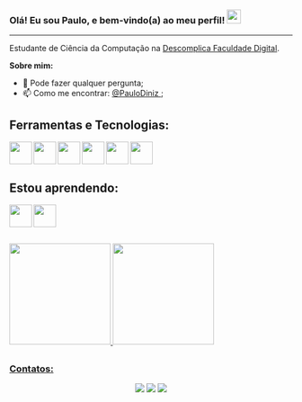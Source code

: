 
### Olá! Eu sou Paulo, e bem-vindo(a) ao meu perfil! <img src="https://media.giphy.com/media/hvRJCLFzcasrR4ia7z/giphy.gif" width="25px">
<hr>

Estudante de Ciência da Computação na [Descomplica Faculdade Digital](https://descomplica.com.br/faculdade/tecnologia/ciencia-da-computacao/)</a>.

**Sobre mim:**
- 💬 Pode fazer qualquer pergunta;
- 📫 Como me encontrar: <a target="_blank" href="https://www.linkedin.com/in/carol-diniz/">@PauloDiniz </a>;

<!--
**carolinadiniz/carolinadiniz** is a ✨ _special_ ✨ repository because its `README.md` (this file) appears on your GitHub profile.
Here are some ideas to get you started:
- 🔭 I’m currently working on ...
- 👯 I’m looking to collaborate on ...
- 🤔 I’m looking for help with ...
- ⚡ Fun fact: ...
-->

##
## Ferramentas e Tecnologias:

<img loading="lazy" align="left" src="https://cdn.jsdelivr.net/gh/devicons/devicon@latest/icons/discordjs/discordjs-original.svg" width="40px" height="40px"/>

<img  loading="lazy" align="left" src="https://cdn.jsdelivr.net/gh/devicons/devicon@latest/icons/javascript/javascript-original.svg" width="40px" height="40px" />

<img  loading="lazy" align="left" src="https://cdn.jsdelivr.net/gh/devicons/devicon@latest/icons/typescript/typescript-original.svg" width="40px" height="40px"/>

<img  loading="lazy" align="left" src="https://cdn.jsdelivr.net/gh/devicons/devicon@latest/icons/html5/html5-original.svg" width="40px" height="40px"/>

<img  loading="lazy" align="left"  src="https://cdn.jsdelivr.net/gh/devicons/devicon@latest/icons/css3/css3-original.svg" width="40px" height="40px"/>

<img  loading="lazy"  src="https://cdn.jsdelivr.net/gh/devicons/devicon@latest/icons/photoshop/photoshop-original.svg" width="40px" height="40px"/>

## Estou aprendendo:

<img loading="lazy" align="left" src="https://cdn.jsdelivr.net/gh/devicons/devicon@latest/icons/angular/angular-original.svg"  width="40px" height="40px"/>

<img  loading="lazy" src="https://cdn.jsdelivr.net/gh/devicons/devicon@latest/icons/java/java-original-wordmark.svg" width="40px" height="40px"/>

<!--<img loading="lazy" align="left" src="https://cdn.jsdelivr.net/gh/devicons/devicon@latest/icons/python/python-original.svg" width="40px" height="40px"/>-->

##
<div>
<a href="https://github.com/carolinadiniz">
<img loading="lazy" height="180em" src="https://github-readme-stats.vercel.app/api/top-langs/?username=carolinadiniz&layout=compact&langs_count=7&theme=dracula"/>
<img loading="lazy" height="180em" src="https://github-readme-stats.vercel.app/api?username=carolinadiniz&show_icons=true&theme=dracula&include_all_commits=true&count_private=true"/>
</div>

##
### Contatos:
<div align="center"> 
  <a href="https://www.linkedin.com/in/carol-diniz/" target="_blank"><img src="https://img.shields.io/badge/-LinkedIn-%230077B5?style=for-the-badge&logo=linkedin&logoColor=white" target="_blank"></a> 
  <a href = "mailto:caroldinizc21@gmail.com"><img src="https://img.shields.io/badge/-Gmail-%23333?style=for-the-badge&logo=gmail&logoColor=white" target="_blank"></a>
  <a href="https://instagram.com/is_kaworii" target="_blank"><img src="https://img.shields.io/badge/-Instagram-%23E4405F?style=for-the-badge&logo=instagram&logoColor=white" target="_blank"></a> 
</div>
